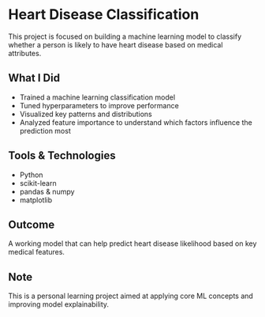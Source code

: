 #  Heart Disease Classification

This project is focused on building a machine learning model to classify whether a person is likely to have heart disease based on medical attributes.



##  What I Did

- Trained a machine learning classification model
- Tuned hyperparameters to improve performance
- Visualized key patterns and distributions
- Analyzed feature importance to understand which factors influence the prediction most



##  Tools & Technologies

- Python  
- scikit-learn  
- pandas & numpy  
- matplotlib  



##  Outcome

A working model that can help predict heart disease likelihood based on key medical features.



##  Note

This is a personal learning project aimed at applying core ML concepts and improving model explainability.

